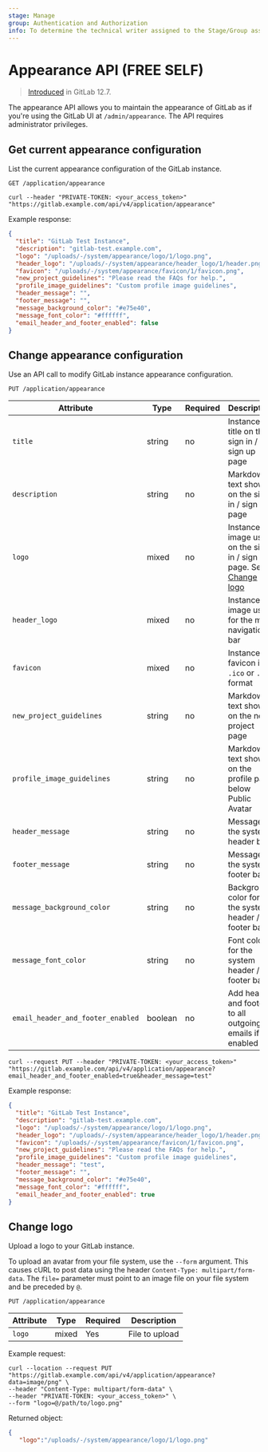 ```yaml
---
stage: Manage
group: Authentication and Authorization
info: To determine the technical writer assigned to the Stage/Group associated with this page, see https://about.gitlab.com/handbook/product/ux/technical-writing/#assignments
---
```


# Appearance API **(FREE SELF)**

> [Introduced](https://gitlab.com/gitlab-org/gitlab/-/issues/16647) in GitLab 12.7.

The appearance API allows you to maintain the appearance of GitLab as if
you're using the GitLab UI at `/admin/appearance`. The API requires
administrator privileges.

## Get current appearance configuration

List the current appearance configuration of the GitLab instance.

```plaintext
GET /application/appearance
```

```shell
curl --header "PRIVATE-TOKEN: <your_access_token>" "https://gitlab.example.com/api/v4/application/appearance"
```

Example response:

```json
{
  "title": "GitLab Test Instance",
  "description": "gitlab-test.example.com",
  "logo": "/uploads/-/system/appearance/logo/1/logo.png",
  "header_logo": "/uploads/-/system/appearance/header_logo/1/header.png",
  "favicon": "/uploads/-/system/appearance/favicon/1/favicon.png",
  "new_project_guidelines": "Please read the FAQs for help.",
  "profile_image_guidelines": "Custom profile image guidelines",
  "header_message": "",
  "footer_message": "",
  "message_background_color": "#e75e40",
  "message_font_color": "#ffffff",
  "email_header_and_footer_enabled": false
}
```

## Change appearance configuration

Use an API call to modify GitLab instance appearance configuration.

```plaintext
PUT /application/appearance
```

| Attribute                         | Type    | Required | Description |
| --------------------------------- | ------- | -------- | ----------- |
| `title`                           | string  | no       | Instance title on the sign in / sign up page
| `description`                     | string  | no       | Markdown text shown on the sign in / sign up page
| `logo`                            | mixed   | no       | Instance image used on the sign in / sign up page. See [Change logo](#change-logo)
| `header_logo`                     | mixed   | no       | Instance image used for the main navigation bar
| `favicon`                         | mixed   | no       | Instance favicon in `.ico` or `.png` format
| `new_project_guidelines`          | string  | no       | Markdown text shown on the new project page
| `profile_image_guidelines`        | string  | no       | Markdown text shown on the profile page below Public Avatar
| `header_message`                  | string  | no       | Message in the system header bar
| `footer_message`                  | string  | no       | Message in the system footer bar
| `message_background_color`        | string  | no       | Background color for the system header / footer bar
| `message_font_color`              | string  | no       | Font color for the system header / footer bar
| `email_header_and_footer_enabled` | boolean | no       | Add header and footer to all outgoing emails if enabled

```shell
curl --request PUT --header "PRIVATE-TOKEN: <your_access_token>" "https://gitlab.example.com/api/v4/application/appearance?email_header_and_footer_enabled=true&header_message=test"
```

Example response:

```json
{
  "title": "GitLab Test Instance",
  "description": "gitlab-test.example.com",
  "logo": "/uploads/-/system/appearance/logo/1/logo.png",
  "header_logo": "/uploads/-/system/appearance/header_logo/1/header.png",
  "favicon": "/uploads/-/system/appearance/favicon/1/favicon.png",
  "new_project_guidelines": "Please read the FAQs for help.",
  "profile_image_guidelines": "Custom profile image guidelines",
  "header_message": "test",
  "footer_message": "",
  "message_background_color": "#e75e40",
  "message_font_color": "#ffffff",
  "email_header_and_footer_enabled": true
}
```

## Change logo

Upload a logo to your GitLab instance.

To upload an avatar from your file system, use the `--form` argument. This causes
cURL to post data using the header `Content-Type: multipart/form-data`. The
`file=` parameter must point to an image file on your file system and be
preceded by `@`.

```plaintext
PUT /application/appearance
```

| Attribute | Type   | Required | Description    |
| --------- | ------ | -------- | -------------- |
| `logo`    | mixed | Yes      | File to upload |

Example request:

```shell
curl --location --request PUT "https://gitlab.example.com/api/v4/application/appearance?data=image/png" \
--header "Content-Type: multipart/form-data" \
--header "PRIVATE-TOKEN: <your_access_token>" \
--form "logo=@/path/to/logo.png"
```

Returned object:

```json
{
   "logo":"/uploads/-/system/appearance/logo/1/logo.png"
```
